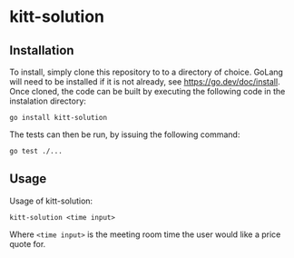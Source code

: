 # kitt-solution

## Installation 
To install, simply clone this repository to to a directory of choice. GoLang will need to be installed if it is not already, see https://go.dev/doc/install. Once cloned, the code can be built by executing the following code in the instalation directory:

`go install kitt-solution`

The tests can then be run, by issuing the following command:

`go test ./...`

## Usage
Usage of kitt-solution:

  `kitt-solution <time input>`
  
 Where `<time input>` is the meeting room time the user would like a price quote for.
